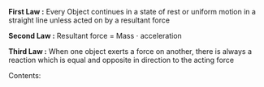 **First Law :**
Every Object continues in a state of rest or uniform motion in a straight line unless acted on by a resultant force

**Second Law :**
Resultant force = Mass $\cdot$ acceleration

**Third Law :**
When one object exerts a force on another, there is always a reaction which is equal and opposite in direction to the acting force

Contents:
```folder-index-content
```